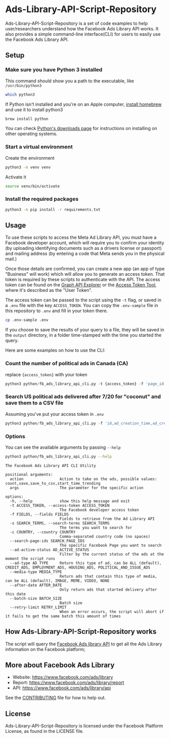 # Ads-Library-API-Script-Repository
Ads-Library-API-Script-Repository is a set of code examples to help user/researchers understand how the Facebook Ads Library API works. It also provides a simple command-line interface(CLI) for users to easily use the Facebook Ads Library API.

## Setup

### Make sure you have Python 3 installed

This command should show you a path to the executable, like `/usr/bin/python3`
```bash
which python3
```

If Python isn't installed and you're on an Apple computer, [install homebrew](https://brew.sh/) and use it to install python3
```bash
brew install python
```

You can check [Python's downloads page](https://www.python.org/downloads/) for instructions on installing on other operating systems.

### Start a virtual environment

Create the environment
```bash
python3 -m venv venv
```

Activate it
```bash
source venv/bin/activate
```

### Install the required packages
```bash
python3 -m pip install -r requirements.txt
```

## Usage

To use these scripts to access the Meta Ad Library API, you must have a Facebook developer account, which will require you to confirm your identity (by uploading identifying documents such as a drivers license or passport) and mailing address (by entering a code that Meta sends you in the physical mail.)

Once those details are confirmed, you can create a new app (an app of type "Business" will work) which will allow you to generate an access token. That token is required by these scripts to authenticate with the API. The access token can be found on the [Graph API Explorer](https://developers.facebook.com/tools/explorer/) or the [Access Token Tool](https://developers.facebook.com/tools/accesstoken/), where it's described as the "User Token".

The access token can be passed to the script using the `-t` flag, or saved in a `.env` file with the key `ACCESS_TOKEN`. You can copy the `.env-sample` file in this repository to `.env` and fill in your token there.

```bash
cp .env-sample .env
```

If you choose to save the results of your query to a file, they will be saved in the `output` directory, in a folder time-stamped with the time you started the query.

Here are some examples on how to use the CLI:

### Count the number of political ads in Canada (CA)
replace `{access_token}` with your token
```python
python3 python/fb_ads_library_api_cli.py -t {access_token} -f 'page_id,ad_snapshot_url,funding_entity,ad_delivery_start_time' -c 'CA' -s '.' -v count
```

### Search US political ads delivered after 7/20 for "coconut" and save them to a CSV file
Assuming you've put your access token in `.env`
```python
python3 python/fb_ads_library_api_cli.py -f 'id,ad_creation_time,ad_creative_bodies,ad_creative_link_captions,ad_creative_link_descriptions,ad_creative_link_titles,ad_delivery_start_time,ad_delivery_stop_time,ad_snapshot_url,age_country_gender_reach_breakdown,beneficiary_payers,bylines,currency,delivery_by_region,demographic_distribution,estimated_audience_size,eu_total_reach,impressions,languages,page_id,page_name,publisher_platforms,spend,target_ages,target_gender,target_locations' -c 'US' --ad-type 'POLITICAL_AND_ISSUE_ADS' -s 'coconut' --batch-size 250 --after-date 2024-07-20 -v save_to_csv coconut_after_07_20
```

### Options

You can see the available arguments by passing `--help`

```bash
python3 python/fb_ads_library_api_cli.py --help
```

```
The Facebook Ads Library API CLI Utility

positional arguments:
  action                Action to take on the ads, possible values: count,save,save_to_csv,start_time_trending
  args                  The parameter for the specific action

options:
  -h, --help            show this help message and exit
  -t ACCESS_TOKEN, --access-token ACCESS_TOKEN
                        The Facebook developer access token
  -f FIELDS, --fields FIELDS
                        Fields to retrieve from the Ad Library API
  -s SEARCH_TERMS, --search-terms SEARCH_TERMS
                        The terms you want to search for
  -c COUNTRY, --country COUNTRY
                        Comma-separated country code (no spaces)
  --search-page-ids SEARCH_PAGE_IDS
                        The specific Facebook Page you want to search
  --ad-active-status AD_ACTIVE_STATUS
                        Filter by the current status of the ads at the moment the script runs
  --ad-type AD_TYPE     Return this type of ad, can be ALL (default), CREDIT_ADS, EMPLOYMENT_ADS, HOUSING_ADS, POLITICAL_AND_ISSUE_ADS
  --media-type MEDIA_TYPE
                        Return ads that contain this type of media, can be ALL (default), IMAGE, MEME, VIDEO, NONE
  --after-date AFTER_DATE
                        Only return ads that started delivery after this date
  --batch-size BATCH_SIZE
                        Batch size
  --retry-limit RETRY_LIMIT
                        When an error occurs, the script will abort if it fails to get the same batch this amount of times
```

## How Ads-Library-API-Script-Repository works
The script will query the [Facebook Ads library API](https://www.facebook.com/ads/library/api) to get all the Ads Library information on the Facebook platform;


## More about Facebook Ads Library
* Website: https://www.facebook.com/ads/library
* Report: https://www.facebook.com/ads/library/report
* API: https://www.facebook.com/ads/library/api

See the [CONTRIBUTING](CONTRIBUTING.md) file for how to help out.


## License
Ads-Library-API-Script-Repository is licensed under the Facebook Platform License, as found in the LICENSE file.
